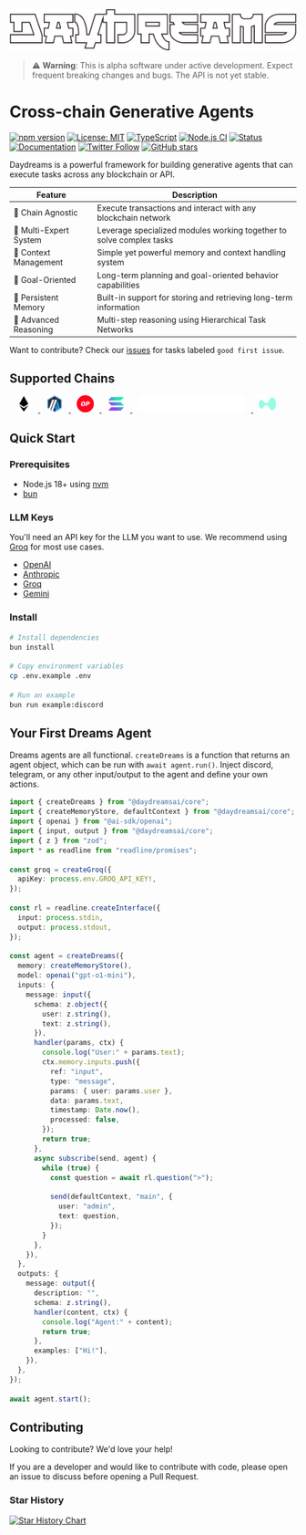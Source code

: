 <p align="center">
  <img src="/public/Daydreams.png" alt="Daydreams">
</p>

> ⚠️ **Warning**: This is alpha software under active development. Expect
> frequent breaking changes and bugs. The API is not yet stable.

# Cross-chain Generative Agents

[![npm version](https://badge.fury.io/js/%40ai-sdk%2Fcore.svg)](https://badge.fury.io/js/%40ai-sdk%2Fcore)
[![License: MIT](https://img.shields.io/badge/License-MIT-yellow.svg)](https://opensource.org/licenses/MIT)
[![TypeScript](https://img.shields.io/badge/TypeScript-007ACC?logo=typescript&logoColor=white)](https://www.typescriptlang.org/)
[![Node.js CI](https://github.com/ai-sdk/core/actions/workflows/node.js.yml/badge.svg)](https://github.com/ai-sdk/core/actions/workflows/node.js.yml)
[![Status](https://img.shields.io/badge/Status-Alpha-orange.svg)]()
[![Documentation](https://img.shields.io/badge/Documentation-docs-blue.svg)](https://docs.daydreams.ai)
[![Twitter Follow](https://img.shields.io/twitter/follow/daydreamsai?style=social)](https://twitter.com/daydreamsagents)
[![GitHub stars](https://img.shields.io/github/stars/daydreamsai/daydreams?style=social)](https://github.com/daydreamsai/daydreams)

Daydreams is a powerful framework for building generative agents that can
execute tasks across any blockchain or API.

| Feature                | Description                                                          |
| ---------------------- | -------------------------------------------------------------------- |
| 🔗 Chain Agnostic      | Execute transactions and interact with any blockchain network        |
| 👥 Multi-Expert System | Leverage specialized modules working together to solve complex tasks |
| 🧠 Context Management  | Simple yet powerful memory and context handling system               |
| 🎯 Goal-Oriented       | Long-term planning and goal-oriented behavior capabilities           |
| 💾 Persistent Memory   | Built-in support for storing and retrieving long-term information    |
| 🤔 Advanced Reasoning  | Multi-step reasoning using Hierarchical Task Networks                |

Want to contribute? Check our
[issues](https://github.com/daydreamsai/daydreams/issues) for tasks labeled
`good first issue`.

## Supported Chains

<p> 
  <a href="#chain-support">
  <img src="./.github/eth-logo.svg" height="30" alt="Ethereum" style="margin: 0 10px;" />
  <img src="./.github/arbitrum-logo.svg" height="30" alt="Arbitrum" style="margin: 0 10px;" />
  <img src="./.github/optimism-logo.svg" height="30" alt="Optimism" style="margin: 0 10px;" />
  <img src="./.github/solana-logo.svg" height="30" alt="Hyperledger" style="margin: 0 10px;" />
  <img src="./.github/Starknet.svg" height="30" alt="StarkNet" style="margin: 0 10px;" />
  <img src="./.github/hl-logo.svg" height="30" alt="Hyperledger" style="margin: 0 10px;" />
  </a>
</p>

## Quick Start

### Prerequisites

- Node.js 18+ using [nvm](https://github.com/nvm-sh/nvm)
- [bun](https://bun.sh/)

### LLM Keys

You'll need an API key for the LLM you want to use. We recommend using
[Groq](https://groq.com/) for most use cases.

- [OpenAI](https://openai.com/)
- [Anthropic](https://anthropic.com/)
- [Groq](https://groq.com/)
- [Gemini](https://deepmind.google/technologies/gemini/)

### Install

```bash
# Install dependencies
bun install

# Copy environment variables
cp .env.example .env

# Run an example
bun run example:discord
```

## Your First Dreams Agent

Dreams agents are all functional. `createDreams` is a function that returns an
agent object, which can be run with `await agent.run()`. Inject discord,
telegram, or any other input/output to the agent and define your own actions.

```typescript
import { createDreams } from "@daydreamsai/core";
import { createMemoryStore, defaultContext } from "@daydreamsai/core";
import { openai } from "@ai-sdk/openai";
import { input, output } from "@daydreamsai/core";
import { z } from "zod";
import * as readline from "readline/promises";

const groq = createGroq({
  apiKey: process.env.GROQ_API_KEY!,
});

const rl = readline.createInterface({
  input: process.stdin,
  output: process.stdout,
});

const agent = createDreams({
  memory: createMemoryStore(),
  model: openai("gpt-o1-mini"),
  inputs: {
    message: input({
      schema: z.object({
        user: z.string(),
        text: z.string(),
      }),
      handler(params, ctx) {
        console.log("User:" + params.text);
        ctx.memory.inputs.push({
          ref: "input",
          type: "message",
          params: { user: params.user },
          data: params.text,
          timestamp: Date.now(),
          processed: false,
        });
        return true;
      },
      async subscribe(send, agent) {
        while (true) {
          const question = await rl.question(">");

          send(defaultContext, "main", {
            user: "admin",
            text: question,
          });
        }
      },
    }),
  },
  outputs: {
    message: output({
      description: "",
      schema: z.string(),
      handler(content, ctx) {
        console.log("Agent:" + content);
        return true;
      },
      examples: ["Hi!"],
    }),
  },
});

await agent.start();
```

## Contributing

Looking to contribute? We'd love your help!

If you are a developer and would like to contribute with code, please open an
issue to discuss before opening a Pull Request.

### Star History

[![Star History Chart](https://api.star-history.com/svg?repos=daydreamsai/daydreams&type=Date)](https://star-history.com/#daydreamsai/daydreams&Date)
